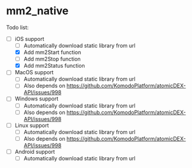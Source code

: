 # mm2_native

Todo list:

- [ ] iOS support
  - [ ] Automatically download static library from url
  - [x] Add mm2Start function
  - [ ] Add mm2Stop function
  - [x] Add mm2Status function
- [ ] MacOS support
    - [ ] Automatically download static library from url
    - [ ] Also depends on https://github.com/KomodoPlatform/atomicDEX-API/issues/998
- [ ] Windows support
    - [ ] Automatically download static library from url
    - [ ] Also depends on https://github.com/KomodoPlatform/atomicDEX-API/issues/998
- [ ] Linux support
    - [ ] Automatically download static library from url
    - [ ] Also depends on https://github.com/KomodoPlatform/atomicDEX-API/issues/998
- [ ] Android support
    - [ ] Automatically download static library from url